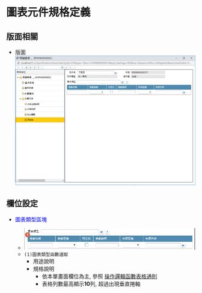 圖表元件規格定義
===
## 版面相關
* 版面</br>
    ![pic][image_rEchart]

## 欄位設定
* <p id="fieldbreak1" style="color:blue;">圖表類型區塊</p>

    * ![pic][image_rEchart_block1]
    * `(1)圖表類型函數選取`
        * 用途說明
        * 規格說明
            * 依本單畫面欄位為主, 參照 [操作邏輯函數表格通則][link_ruledialog19]
            * 表格列數最高顯示**10**列, 超過出現垂直捲軸


<!-- 圖片 -->
[image_rEchart]:attachment/ReportObjectAnnotation_rEchart.png
[image_rEchart_block1]:attachment/ReportObjectAnnotation_rEchart_block1.png

<!-- 超連結 -->
[link_fieldbreak1]:#fieldbreak1 "欄位說明/基本"

[link_ruledialog19]:{4}/IDE/Specification/RulesDialog/README#ruledialog19 "共用通則_開啟單據/操作邏輯函數表格通則"